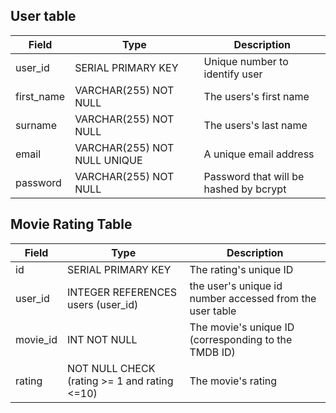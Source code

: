 ## User table
Field | Type | Description
------|------|---------------
user_id | SERIAL PRIMARY KEY | Unique number to identify user
first_name | VARCHAR(255) NOT NULL | The users's first name
surname | VARCHAR(255) NOT NULL | The users's last name
email | VARCHAR(255) NOT NULL UNIQUE | A unique email address
password | VARCHAR(255) NOT NULL | Password that will be hashed by bcrypt


## Movie Rating Table
Field | Type | Description
------|------|---------------
id | SERIAL PRIMARY KEY | The rating's unique ID
user_id | INTEGER REFERENCES users (user_id) | the user's unique id number accessed from the user table
movie_id | INT NOT NULL | The movie's unique ID (corresponding to the TMDB ID)
rating | NOT NULL CHECK (rating >= 1 and rating <=10) | The movie's rating